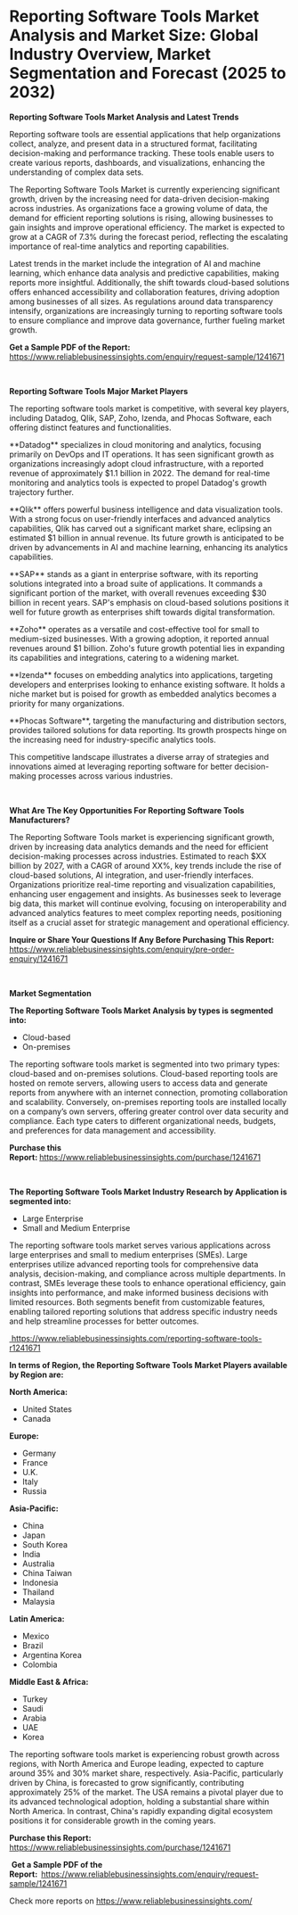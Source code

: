 <p><h1>Reporting Software Tools Market Analysis and Market Size: Global Industry Overview, Market Segmentation and Forecast (2025 to 2032)</h1></p><p><strong>Reporting Software Tools Market Analysis and Latest Trends</strong></p>
<p><p>Reporting software tools are essential applications that help organizations collect, analyze, and present data in a structured format, facilitating decision-making and performance tracking. These tools enable users to create various reports, dashboards, and visualizations, enhancing the understanding of complex data sets.</p><p>The Reporting Software Tools Market is currently experiencing significant growth, driven by the increasing need for data-driven decision-making across industries. As organizations face a growing volume of data, the demand for efficient reporting solutions is rising, allowing businesses to gain insights and improve operational efficiency. The market is expected to grow at a CAGR of 7.3% during the forecast period, reflecting the escalating importance of real-time analytics and reporting capabilities.</p><p>Latest trends in the market include the integration of AI and machine learning, which enhance data analysis and predictive capabilities, making reports more insightful. Additionally, the shift towards cloud-based solutions offers enhanced accessibility and collaboration features, driving adoption among businesses of all sizes. As regulations around data transparency intensify, organizations are increasingly turning to reporting software tools to ensure compliance and improve data governance, further fueling market growth.</p></p>
<p><strong>Get a Sample PDF of the Report:&nbsp;</strong> <a href="https://www.reliablebusinessinsights.com/enquiry/request-sample/1241671?utm_campaign=3326&utm_medium=2&utm_source=Github&utm_content=ia&utm_term=10032025&utm_id=reporting-software-tools">https://www.reliablebusinessinsights.com/enquiry/request-sample/1241671</a></p>
<p>&nbsp;</p>
<p><strong>Reporting Software Tools Major Market Players</strong></p>
<p><p>The reporting software tools market is competitive, with several key players, including Datadog, Qlik, SAP, Zoho, Izenda, and Phocas Software, each offering distinct features and functionalities.</p><p>**Datadog** specializes in cloud monitoring and analytics, focusing primarily on DevOps and IT operations. It has seen significant growth as organizations increasingly adopt cloud infrastructure, with a reported revenue of approximately $1.1 billion in 2022. The demand for real-time monitoring and analytics tools is expected to propel Datadog's growth trajectory further.</p><p>**Qlik** offers powerful business intelligence and data visualization tools. With a strong focus on user-friendly interfaces and advanced analytics capabilities, Qlik has carved out a significant market share, eclipsing an estimated $1 billion in annual revenue. Its future growth is anticipated to be driven by advancements in AI and machine learning, enhancing its analytics capabilities.</p><p>**SAP** stands as a giant in enterprise software, with its reporting solutions integrated into a broad suite of applications. It commands a significant portion of the market, with overall revenues exceeding $30 billion in recent years. SAP's emphasis on cloud-based solutions positions it well for future growth as enterprises shift towards digital transformation.</p><p>**Zoho** operates as a versatile and cost-effective tool for small to medium-sized businesses. With a growing adoption, it reported annual revenues around $1 billion. Zoho's future growth potential lies in expanding its capabilities and integrations, catering to a widening market.</p><p>**Izenda** focuses on embedding analytics into applications, targeting developers and enterprises looking to enhance existing software. It holds a niche market but is poised for growth as embedded analytics becomes a priority for many organizations.</p><p>**Phocas Software**, targeting the manufacturing and distribution sectors, provides tailored solutions for data reporting. Its growth prospects hinge on the increasing need for industry-specific analytics tools.</p><p>This competitive landscape illustrates a diverse array of strategies and innovations aimed at leveraging reporting software for better decision-making processes across various industries.</p></p>
<p>&nbsp;</p>
<p><strong>What Are The Key Opportunities For Reporting Software Tools Manufacturers?</strong></p>
<p><p>The Reporting Software Tools market is experiencing significant growth, driven by increasing data analytics demands and the need for efficient decision-making processes across industries. Estimated to reach $XX billion by 2027, with a CAGR of around XX%, key trends include the rise of cloud-based solutions, AI integration, and user-friendly interfaces. Organizations prioritize real-time reporting and visualization capabilities, enhancing user engagement and insights. As businesses seek to leverage big data, this market will continue evolving, focusing on interoperability and advanced analytics features to meet complex reporting needs, positioning itself as a crucial asset for strategic management and operational efficiency.</p></p>
<p><strong>Inquire or Share Your Questions If Any Before Purchasing This Report:</strong> <a href="https://www.reliablebusinessinsights.com/enquiry/pre-order-enquiry/1241671?utm_campaign=3326&utm_medium=2&utm_source=Github&utm_content=ia&utm_term=10032025&utm_id=reporting-software-tools">https://www.reliablebusinessinsights.com/enquiry/pre-order-enquiry/1241671</a></p>
<p>&nbsp;</p>
<p><strong>Market Segmentation</strong></p>
<p><strong>The Reporting Software Tools Market Analysis by types is segmented into:</strong></p>
<p><ul><li>Cloud-based</li><li>On-premises</li></ul></p>
<p><p>The reporting software tools market is segmented into two primary types: cloud-based and on-premises solutions. Cloud-based reporting tools are hosted on remote servers, allowing users to access data and generate reports from anywhere with an internet connection, promoting collaboration and scalability. Conversely, on-premises reporting tools are installed locally on a company’s own servers, offering greater control over data security and compliance. Each type caters to different organizational needs, budgets, and preferences for data management and accessibility.</p></p>
<p><strong>Purchase this Report:&nbsp;</strong><a href="https://www.reliablebusinessinsights.com/purchase/1241671?utm_campaign=3326&utm_medium=2&utm_source=Github&utm_content=ia&utm_term=10032025&utm_id=reporting-software-tools">https://www.reliablebusinessinsights.com/purchase/1241671</a></p>
<p>&nbsp;</p>
<p><strong>The Reporting Software Tools Market Industry Research by Application is segmented into:</strong></p>
<p><ul><li>Large Enterprise</li><li>Small and Medium Enterprise</li></ul></p>
<p><p>The reporting software tools market serves various applications across large enterprises and small to medium enterprises (SMEs). Large enterprises utilize advanced reporting tools for comprehensive data analysis, decision-making, and compliance across multiple departments. In contrast, SMEs leverage these tools to enhance operational efficiency, gain insights into performance, and make informed business decisions with limited resources. Both segments benefit from customizable features, enabling tailored reporting solutions that address specific industry needs and help streamline processes for better outcomes.</p></p>
<p><a href="https://www.reliablebusinessinsights.com/reporting-software-tools-r1241671?utm_campaign=3326&utm_medium=2&utm_source=Github&utm_content=ia&utm_term=10032025&utm_id=reporting-software-tools">&nbsp;https://www.reliablebusinessinsights.com/reporting-software-tools-r1241671</a></p>
<p><strong>In terms of Region, the Reporting Software Tools Market Players available by Region are:</strong></p>
<p>
    <p> <strong> North America: </strong>
        <ul>
            <li>United States</li>
            <li>Canada</li>
        </ul>
        </p> 
    <p> <strong> Europe: </strong>
        <ul>
            <li>Germany</li>
            <li>France</li>
            <li>U.K.</li>
            <li>Italy</li>
            <li>Russia</li>
        </ul>
        </p> 
    <p> <strong> Asia-Pacific: </strong>
        <ul>
            <li>China</li>
            <li>Japan</li>
            <li>South Korea</li>
            <li>India</li>
            <li>Australia</li>
            <li>China Taiwan</li>
            <li>Indonesia</li>
            <li>Thailand</li>
            <li>Malaysia</li>
        </ul>
        </p> 
    <p> <strong> Latin America: </strong>
        <ul>
            <li>Mexico</li>
            <li>Brazil</li>
            <li>Argentina Korea</li>
            <li>Colombia</li>
        </ul>
        </p> 
    <p> <strong> Middle East & Africa: </strong>
        <ul>
            <li>Turkey</li>
            <li>Saudi</li>
            <li>Arabia</li>
            <li>UAE</li>
            <li>Korea</li>
        </ul>
    </p>
    </p>
<p><p>The reporting software tools market is experiencing robust growth across regions, with North America and Europe leading, expected to capture around 35% and 30% market share, respectively. Asia-Pacific, particularly driven by China, is forecasted to grow significantly, contributing approximately 25% of the market. The USA remains a pivotal player due to its advanced technological adoption, holding a substantial share within North America. In contrast, China's rapidly expanding digital ecosystem positions it for considerable growth in the coming years.</p></p>
<p><strong>Purchase this Report: </strong><a href="https://www.reliablebusinessinsights.com/purchase/1241671?utm_campaign=3326&utm_medium=2&utm_source=Github&utm_content=ia&utm_term=10032025&utm_id=reporting-software-tools">https://www.reliablebusinessinsights.com/purchase/1241671</a></p>
<p>&nbsp;<strong>Get a Sample PDF of the Report:&nbsp;&nbsp;</strong><a href="https://www.reliablebusinessinsights.com/enquiry/request-sample/1241671?utm_campaign=3326&utm_medium=2&utm_source=Github&utm_content=ia&utm_term=10032025&utm_id=reporting-software-tools">https://www.reliablebusinessinsights.com/enquiry/request-sample/1241671</a></p>
<p><strong></strong></p>
<p>Check more reports on <a href="https://www.reliablebusinessinsights.com/?utm_campaign=3326&utm_medium=2&utm_source=Github&utm_content=ia&utm_term=10032025&utm_id=reporting-software-tools">https://www.reliablebusinessinsights.com/</a></p>